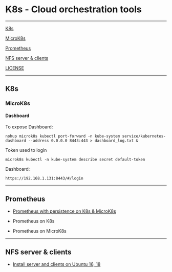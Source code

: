 # K8s - Cloud orchestration tools

-----------------------

[K8s](#k8s)

[MicroK8s](#microk8s)

[Prometheus](#prometheus)

[NFS server & clients](#nfs-server--clients)

[LICENSE](#license)

-----------------------

## K8s




### MicroK8s

#### Dashboard

To expose Dashboard:

```
nohup microk8s kubectl port-forward -n kube-system service/kubernetes-dashboard --address 0.0.0.0 8443:443 > dashboard_log.txt &
```

Token used to login

```
microk8s kubectl -n kube-system describe secret default-token
```

Dashboard:

```
https://192.168.1.131:8443/#/login  
```

--------------------

## Prometheus 

- [Prometheus with persistence on K8s & MicroK8s](https://github.com/rsucasas/k8s/tree/master/deploy/prometheus)

- Prometheus on K8s

- Prometheus on MicroK8s

-----------------------

## NFS server & clients

- [Install server and clients on Ubuntu 16, 18](https://github.com/rsucasas/k8s/tree/master/nfs)
